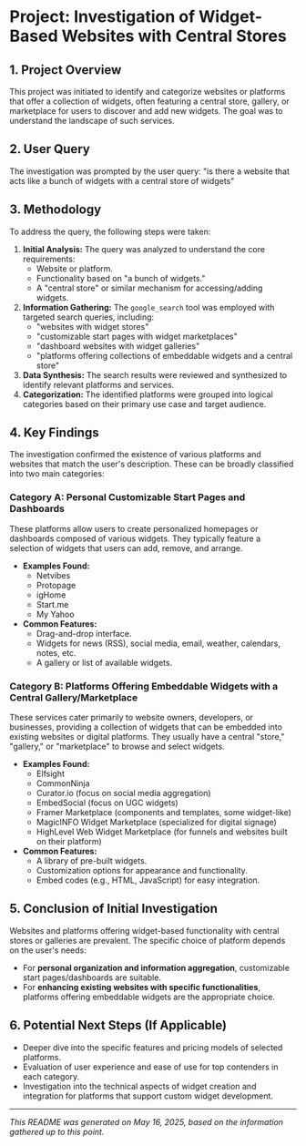 # Project: Investigation of Widget-Based Websites with Central Stores

## 1. Project Overview

This project was initiated to identify and categorize websites or platforms that offer a collection of widgets, often featuring a central store, gallery, or marketplace for users to discover and add new widgets. The goal was to understand the landscape of such services.

## 2. User Query

The investigation was prompted by the user query: "is there a website that acts like a bunch of widgets with a central store of widgets"

## 3. Methodology

To address the query, the following steps were taken:

1.  **Initial Analysis:** The query was analyzed to understand the core requirements:
    * Website or platform.
    * Functionality based on "a bunch of widgets."
    * A "central store" or similar mechanism for accessing/adding widgets.
2.  **Information Gathering:** The `google_search` tool was employed with targeted search queries, including:
    * "websites with widget stores"
    * "customizable start pages with widget marketplaces"
    * "dashboard websites with widget galleries"
    * "platforms offering collections of embeddable widgets and a central store"
3.  **Data Synthesis:** The search results were reviewed and synthesized to identify relevant platforms and services.
4.  **Categorization:** The identified platforms were grouped into logical categories based on their primary use case and target audience.

## 4. Key Findings

The investigation confirmed the existence of various platforms and websites that match the user's description. These can be broadly classified into two main categories:

### Category A: Personal Customizable Start Pages and Dashboards

These platforms allow users to create personalized homepages or dashboards composed of various widgets. They typically feature a selection of widgets that users can add, remove, and arrange.

* **Examples Found:**
    * Netvibes
    * Protopage
    * igHome
    * Start.me
    * My Yahoo
* **Common Features:**
    * Drag-and-drop interface.
    * Widgets for news (RSS), social media, email, weather, calendars, notes, etc.
    * A gallery or list of available widgets.

### Category B: Platforms Offering Embeddable Widgets with a Central Gallery/Marketplace

These services cater primarily to website owners, developers, or businesses, providing a collection of widgets that can be embedded into existing websites or digital platforms. They usually have a central "store," "gallery," or "marketplace" to browse and select widgets.

* **Examples Found:**
    * Elfsight
    * CommonNinja
    * Curator.io (focus on social media aggregation)
    * EmbedSocial (focus on UGC widgets)
    * Framer Marketplace (components and templates, some widget-like)
    * MagicINFO Widget Marketplace (specialized for digital signage)
    * HighLevel Web Widget Marketplace (for funnels and websites built on their platform)
* **Common Features:**
    * A library of pre-built widgets.
    * Customization options for appearance and functionality.
    * Embed codes (e.g., HTML, JavaScript) for easy integration.

## 5. Conclusion of Initial Investigation

Websites and platforms offering widget-based functionality with central stores or galleries are prevalent. The specific choice of platform depends on the user's needs:
* For **personal organization and information aggregation**, customizable start pages/dashboards are suitable.
* For **enhancing existing websites with specific functionalities**, platforms offering embeddable widgets are the appropriate choice.

## 6. Potential Next Steps (If Applicable)

* Deeper dive into the specific features and pricing models of selected platforms.
* Evaluation of user experience and ease of use for top contenders in each category.
* Investigation into the technical aspects of widget creation and integration for platforms that support custom widget development.

---
*This README was generated on May 16, 2025, based on the information gathered up to this point.*
